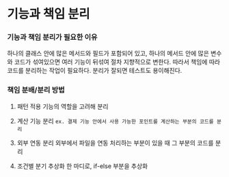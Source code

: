 # 기능과 책임 분리

### 기능과 책임 분리가 필요한 이유

하나의 클래스 안에 많은 메서드와 필드가 포함되어 있고,
하나의 메서드 안에 많은 변수와 코드가 섞여있으면 여러 기능이 뒤섞여 절차 지향적으로 변한다.
따라서 책임에 따라 코드를 분리하는 작업이 필요하다.
분리가 잘되면 테스트도 용이해진다.

### 책임 분배/분리 방법

1. 패턴 적용
   기능의 역할을 고려해 분리
2. 계산 기능 분리
   `ex. 결제 기능 안에서 사용 가능한 포인트를 계산하는 부분의 코드를 분리`

3. 외부 연동 분리
   외부에서 파일을 연동 처리하는 부분이 있을 때 그 부분의 코드를 분리

4. 조건별 분기 추상화
   한 마디로, if-else 부분을 추상화
